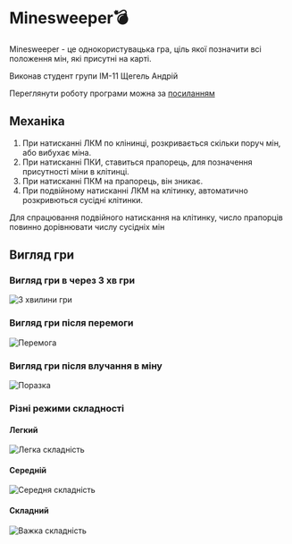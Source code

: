 # Minesweeper💣

Minesweeper - це однокористувацька гра, ціль якої позначити всі положення мін, які присутні на карті.

Виконав студент групи ІМ-11 Щегель Андрій

Переглянути роботу програми можна за [посиланням](https://andrijshchegel.github.io/Minesweeper/)

## Механіка

1. При натисканні ЛКМ по клінинці, розкривається скільки поруч мін, або вибухає міна.
2. При натисканні ПКИ, ставиться прапорець, для позначення присутності міни в клітинці.
3. При натисканні ПКМ на прапорець, він зникає.
4. При подвійному натисканні ЛКМ на клітинку, автоматично розкривються сусідні клітинки.

Для спрацювання подвійного натискання на клітинку, число прапорців повинно дорівнювати числу сусідніх мін

## Вигляд гри

### Вигляд гри в через 3 хв гри
![3 хвилини гри](images/impossible.png)

### Вигляд гри після перемоги
![Перемога](images/win_screen.png)

### Вигляд гри після влучання в міну
![Поразка](images/lose_screen.png)

### Різні режими складності

#### Легкий
![Легка складність](images/easy.png)

#### Середній
![Середня складність](images/normal.png)

#### Складний
![Важка складність](images/hard.png)
